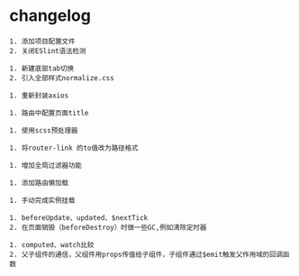 # changelog
```
1. 添加项目配置文件
2. 关闭ESlint语法检测
```
```
1. 新建底部tab切换
2. 引入全部样式normalize.css
```
```
1. 重新封装axios
```
```
1. 路由中配置页面title
```
```
1. 使用scss预处理器
```
```
1. 将router-link 的to值改为路径格式
```
```
1. 增加全局过滤器功能
```
```
1. 添加路由懒加载
```
```
1. 手动完成实例挂载
```
```
1. beforeUpdate、updated、$nextTick
2. 在页面销毁（beforeDestroy）时做一些GC,例如清除定时器
```
```
1. computed、watch比较
2. 父子组件的通信，父组件用props传值给子组件，子组件通过$emit触发父作用域的回调函数
```

